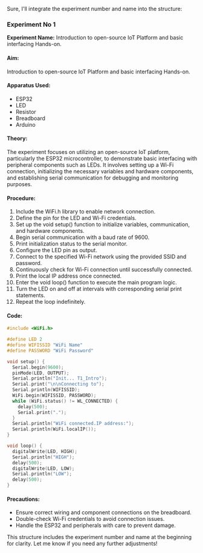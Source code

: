 Sure, I'll integrate the experiment number and name into the structure:

### Experiment No 1
**Experiment Name:** Introduction to open-source IoT Platform and basic interfacing Hands-on.

#### Aim:
Introduction to open-source IoT Platform and basic interfacing Hands-on.

#### Apparatus Used:
- ESP32
- LED
- Resistor
- Breadboard
- Arduino

#### Theory:
The experiment focuses on utilizing an open-source IoT platform, particularly the ESP32 microcontroller, to demonstrate basic interfacing with peripheral components such as LEDs. It involves setting up a Wi-Fi connection, initializing the necessary variables and hardware components, and establishing serial communication for debugging and monitoring purposes.

#### Procedure:
1. Include the WiFi.h library to enable network connection.
2. Define the pin for the LED and Wi-Fi credentials.
3. Set up the void setup() function to initialize variables, communication, and hardware components.
4. Begin serial communication with a baud rate of 9600.
5. Print initialization status to the serial monitor.
6. Configure the LED pin as output.
7. Connect to the specified Wi-Fi network using the provided SSID and password.
8. Continuously check for Wi-Fi connection until successfully connected.
9. Print the local IP address once connected.
10. Enter the void loop() function to execute the main program logic.
11. Turn the LED on and off at intervals with corresponding serial print statements.
12. Repeat the loop indefinitely.

#### Code:
```cpp
#include <WiFi.h>

#define LED 2
#define WIFISSID "WiFi Name"
#define PASSWORD "WiFi Password"

void setup() {
  Serial.begin(9600);
  pinMode(LED, OUTPUT);
  Serial.println("Init... T1_Intro");
  Serial.print("\n\nConnecting to");
  Serial.println(WIFISSID);
  WiFi.begin(WIFISSID, PASSWORD);
  while (WiFi.status() != WL_CONNECTED) {
    delay(500);
    Serial.print(".");
  }
  Serial.println("WiFi connected.IP address:");
  Serial.println(WiFi.localIP());
}

void loop() {
  digitalWrite(LED, HIGH);
  Serial.println("HIGH");
  delay(500);
  digitalWrite(LED, LOW);
  Serial.println("LOW");
  delay(500);
}
```

#### Precautions:
- Ensure correct wiring and component connections on the breadboard.
- Double-check Wi-Fi credentials to avoid connection issues.
- Handle the ESP32 and peripherals with care to prevent damage.

This structure includes the experiment number and name at the beginning for clarity. Let me know if you need any further adjustments!